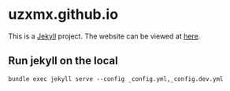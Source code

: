 # uzxmx.github.io

This is a [Jekyll](https://jekyllrb.com/) project. The website can be viewed at
[here](https://uzxmx.github.io/).

## Run jekyll on the local

```
bundle exec jekyll serve --config _config.yml,_config.dev.yml
```
